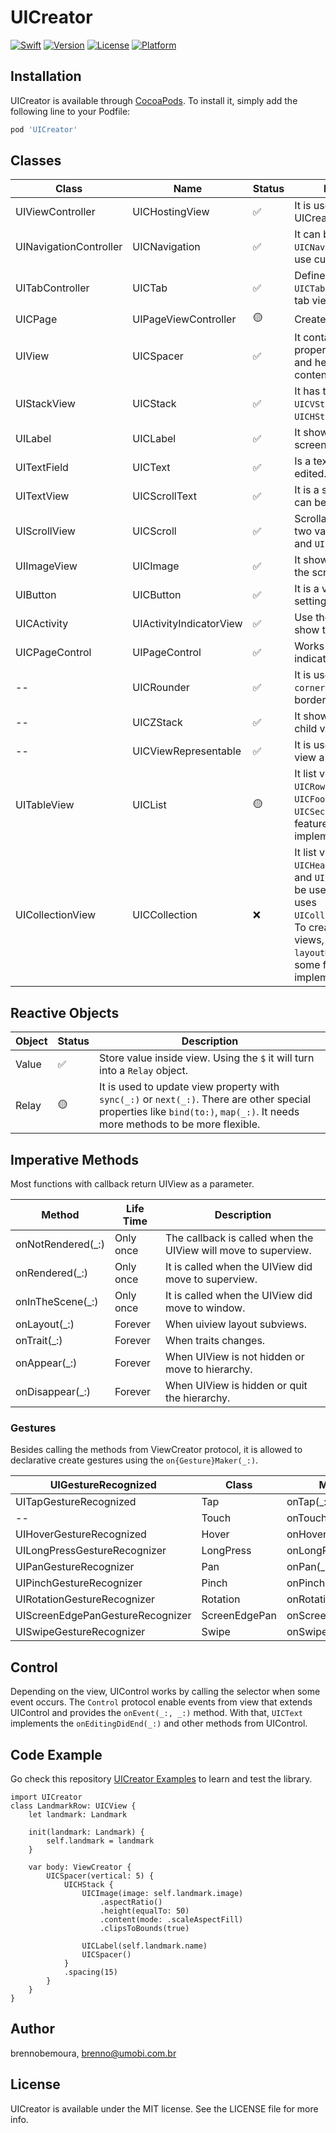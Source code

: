 # UICreator

[![Swift](https://github.com/umobi/UICreator/workflows/Swift/badge.svg)](https://cocoapods.org/pods/UICreator)
[![Version](https://img.shields.io/cocoapods/v/UICreator.svg?style=flat)](https://cocoapods.org/pods/UICreator)
[![License](https://img.shields.io/cocoapods/l/UICreator.svg?style=flat)](https://cocoapods.org/pods/UICreator)
[![Platform](https://img.shields.io/cocoapods/p/UICreator.svg?style=flat)](https://cocoapods.org/pods/UICreator)

## Installation

UICreator is available through [CocoaPods](https://cocoapods.org). To install
it, simply add the following line to your Podfile:

```ruby
pod 'UICreator'
```

## Classes

Class | Name | Status | Description
----|----|----|-----
UIViewController | UICHostingView | ✅ | It is used to host UICreator's View.
UINavigationController | UICNavigation | ✅ | It can be used the `UICNavigation.Other` to use custom navigations.
UITabController | UICTab | ✅ | Defines a tab bar with `UICTabItem` to create the tab views.
UICPage | UIPageViewController | 🟡 | Create page views.
UIView | UICSpacer | ✅ | It contains a lot of properties from UIView and helps spacing content inside of it.
UIStackView | UICStack | ✅ | It has two variation `UICVStack` and `UICHStack`.
UILabel | UICLabel | ✅ | It shows the text on the screen.
UITextField | UICText | ✅ | Is a text that can be edited.
UITextView | UICScrollText | ✅ | It is a scrollable text that can be edited.
UIScrollView | UICScroll | ✅ | Scrollable content with two variation `UICVScroll` and `UICHScroll`.
UIImageView | UICImage | ✅ | It shows the image on the screen.
UIButton | UICButton | ✅ | It is a view with control settings.
UICActivity | UIActivityIndicatorView | ✅ | Use the `isLoading` to show the indicator.
UICPageControl | UIPageControl | ✅ | Works by showing indicator to actual page.
-- | UICRounder | ✅ | It is used to set `cornerRadius` and border layout
-- | UICZStack | ✅ | It shows more than one child view.
-- | UICViewRepresentable | ✅ | It is used to make UIKit view a UICreator view.
UITableView | UICList | 🟡 | It list views using `UICRow`, `UICHeader`, `UICFooter` and `UICSection`. Only some features are implemented.
UICollectionView | UICCollection | ❌ | It list view using `UICRow`, `UICHeader`, `UICFooter` and `UICSection`. It can be used `UICFlow` that uses `UICollectionFlowLayout`. To create the layout to views, use `layoutMaker(_:)`. Only some features are implemented.

## Reactive Objects

Object | Status | Description
----|----|-----
Value | ✅ | Store value inside view. Using the `$` it will turn into a `Relay` object.
Relay | 🟡 | It is used to update view property with `sync(_:)` or `next(_:)`. There are other special properties like `bind(to:)`, `map(_:)`. It needs more methods to be more flexible.

## Imperative Methods

Most functions with callback return UIView as a parameter.

Method | Life Time | Description
----|----|----
onNotRendered(_:) | Only once | The callback is called when the UIView will move to superview.
onRendered(_:) | Only once | It is called when the UIView did move to superview.
onInTheScene(_:) | Only once | It is called when the UIView did move to window.
onLayout(_:) | Forever | When uiview layout subviews.
onTrait(_:) | Forever | When traits changes.
onAppear(_:) | Forever | When UIView is not hidden or move to hierarchy.
onDisappear(_:) | Forever | When UIView is hidden or quit the hierarchy.

### Gestures

Besides calling the methods from ViewCreator protocol, it is allowed to declarative create gestures using the `on{Gesture}Maker(_:)`.

UIGestureRecognized | Class | Method
----|----|----
UITapGestureRecognized | Tap | onTap(_:)
-- | Touch | onTouch(_:)
UIHoverGestureRecognized | Hover | onHover(_:)
UILongPressGestureRecognizer | LongPress | onLongPress(_:)
UIPanGestureRecognizer | Pan | onPan(_:)
UIPinchGestureRecognizer | Pinch | onPinch(_:)
UIRotationGestureRecognizer | Rotation | onRotation(_:)
UIScreenEdgePanGestureRecognizer | ScreenEdgePan | onScreenEdgePan(_:)
UISwipeGestureRecognizer | Swipe | onSwipe(_:)

## Control

Depending on the view, UIControl works by calling the selector when some event occurs. The `Control` protocol enable events from view that extends UIControl and provides the `onEvent(_:, _:)` method. With that, `UICText` implements the `onEditingDidEnd(_:)` and other methods from UIControl.

## Code Example

Go check this repository [UICreator Examples](https://github.com/brennobemoura/UICreator-Examples) to learn and test the library.

    import UICreator
    class LandmarkRow: UICView {
		let landmark: Landmark
		
		init(landmark: Landmark) {
			self.landmark = landmark
		}
	
		var body: ViewCreator {
			UICSpacer(vertical: 5) {
				UICHStack {
					UICImage(image: self.landmark.image)
						.aspectRatio()
						.height(equalTo: 50)
						.content(mode: .scaleAspectFill)
						.clipsToBounds(true)
						
					UICLabel(self.landmark.name)
					UICSpacer()
				}
				.spacing(15)
			}
		}
	}

## Author

brennobemoura, brenno@umobi.com.br

## License

UICreator is available under the MIT license. See the LICENSE file for more info.
